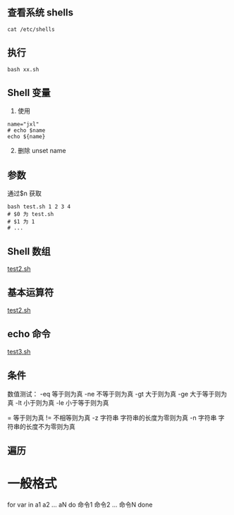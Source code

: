 ## 查看系统 shells

```shell
cat /etc/shells
```

## 执行

```shell
bash xx.sh
```

## Shell 变量

1. 使用

```shell
name="jxl"
# echo $name
echo ${name}
```

2. 删除 unset name

## 参数

通过$n 获取

```shell
bash test.sh 1 2 3 4
# $0 为 test.sh
# $1 为 1
# ...
```

## Shell 数组

[test2.sh](./test2.sh)

## 基本运算符

[test2.sh](./test2.sh)

## echo 命令

[test3.sh](./test3.sh)

## 条件
数值测试： -eq 等于则为真 -ne 不等于则为真 -gt 大于则为真 -ge 大于等于则为真 -lt 小于则为真 -le 小于等于则为真

= 等于则为真
!= 不相等则为真
-z 字符串 字符串的长度为零则为真
-n 字符串 字符串的长度不为零则为真

## 遍历

# 一般格式
for var in a1 a2 ... aN
do
    命令1
    命令2
    ...
    命令N
done
